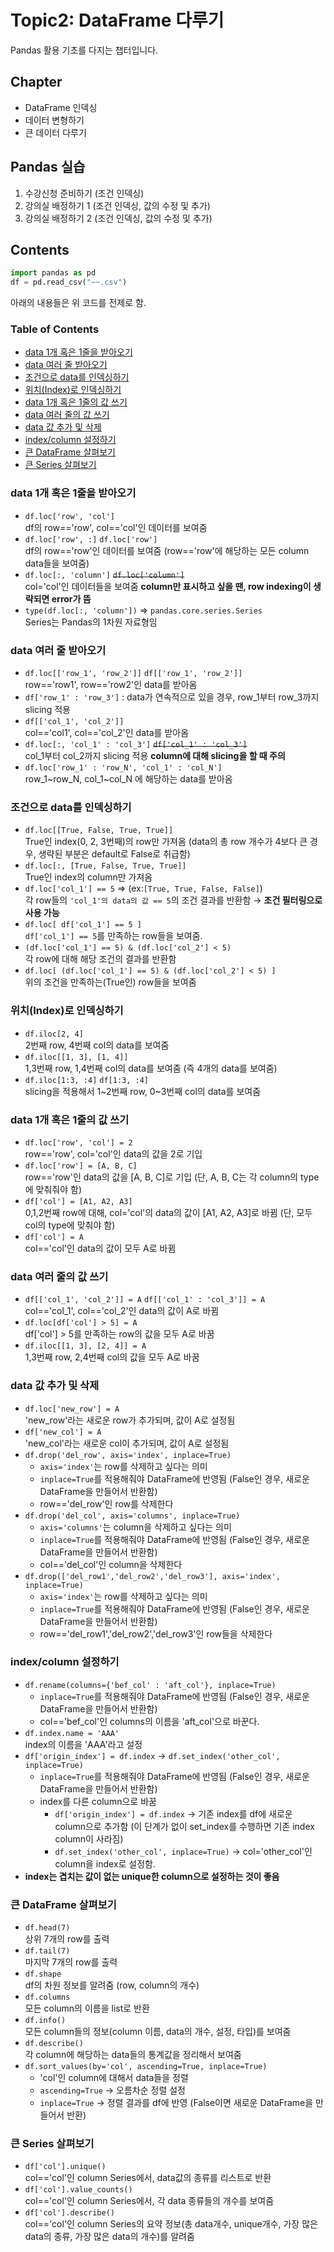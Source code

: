 # Topic2: DataFrame 다루기
Pandas 활용 기초를 다지는 챕터입니다.
## Chapter
- DataFrame 인덱싱
- 데이터 변형하기
- 큰 데이터 다루기
## Pandas 실습
1. 수강신청 준비하기 (조건 인덱싱)
2. 강의실 배정하기 1 (조건 인덱싱, 값의 수정 및 추가)
3. 강의실 배정하기 2 (조건 인덱싱, 값의 수정 및 추가)
## Contents
```python
import pandas as pd
df = pd.read_csv("~~.csv")
```
아래의 내용들은 위 코드를 전제로 함.
### Table of Contents
+ [data 1개 혹은 1줄을 받아오기](#data-1개-혹은-1줄을-받아오기)
+ [data 여러 줄 받아오기](#data-여러-줄-받아오기)
+ [조건으로 data를 인덱싱하기](#조건으로-data를-인덱싱하기)
+ [위치(Index)로 인덱싱하기](#위치index로-인덱싱하기)
+ [data 1개 혹은 1줄의 값 쓰기](#data-1개-혹은-1줄의-값-쓰기)
+ [data 여러 줄의 값 쓰기](#data-여러-줄의-값-쓰기)
+ [data 값 추가 및 삭제](#data-값-추가-및-삭제)
+ [index/column 설정하기](#indexcolumn-설정하기)
+ [큰 DataFrame 살펴보기](#큰-dataframe-살펴보기)
+ [큰 Series 살펴보기](#큰-series-살펴보기)

### data 1개 혹은 1줄을 받아오기
- `df.loc['row', 'col']` <br> df의 row=='row', col=='col'인 데이터를 보여줌
- `df.loc['row', :]` `df.loc['row']` <br> df의 row=='row'인 데이터를 보여줌 (row=='row'에 해당하는 모든 column data들을 보여줌)
- `df.loc[:, 'column']` <del>`df.loc['column']`</del> <br> col='col'인 데이터들을 보여줌 **column만 표시하고 싶을 땐, row indexing이 생략되면 error가 뜸**
- `type(df.loc[:, 'column'])` &rArr; `pandas.core.series.Series` <br> Series는 Pandas의 1차원 자료형임
### data 여러 줄 받아오기
- `df.loc[['row_1', 'row_2']]` `df[['row_1', 'row_2']]` <br> row=='row1', row=='row2'인 data를 받아옴
- `df['row_1' : 'row_3']` : data가 연속적으로 있을 경우, row_1부터 row_3까지 slicing 적용
- `df[['col_1', 'col_2']]` <br> col=='col1', col=='col_2'인 data를 받아옴 
- `df.loc[:, 'col_1' : 'col_3']` <del>`df['col_1' : 'col_3']`</del> <br> col_1부터 col_2까지 slicing 적용 **column에 대해 slicing을 할 때 주의**
- `df.loc['row_1' : 'row_N', 'col_1' : 'col_N']` <br> row_1\~row_N, col_1\~col_N 에 해당하는 data를 받아옴
### 조건으로 data를 인덱싱하기
- `df.loc[[True, False, True, True]]` <br> True인 index(0, 2, 3번째)의 row만 가져옴 (data의 총 row 개수가 4보다 큰 경우, 생략된 부분은 default로 False로 취급함)
- `df.loc[:, [True, False, True, True]]` <br> True인 index의 column만 가져옴
- `df.loc['col_1'] == 5` &rArr; (ex:`[True, True, False, False]`) <br> 각 row들의 `'col_1'의 data의 값 == 5`의 조건 결과를 반환함 &rarr; **조건 필터링으로 사용 가능**
- `df.loc[ df['col_1'] == 5 ]` <br> `df['col_1'] == 5`를 만족하는 row들을 보여줌.
- `(df.loc['col_1'] == 5) & (df.loc['col_2'] < 5)` <br> 각 row에 대해 해당 조건의 결과를 반환함
- `df.loc[ (df.loc['col_1'] == 5) & (df.loc['col_2'] < 5) ]` <br> 위의 조건을 만족하는(True인) row들을 보여줌
### 위치(Index)로 인덱싱하기
- `df.iloc[2, 4]` <br> 2번째 row, 4번째 col의 data를 보여줌
- `df.iloc[[1, 3], [1, 4]]` <br> 1,3번째 row, 1,4번째 col의 data를 보여줌 (즉 4개의 data를 보여줌)
- `df.iloc[1:3, :4]` `df[1:3, :4]` <br> slicing을 적용해서 1\~2번째 row, 0\~3번째 col의 data를 보여줌
### data 1개 혹은 1줄의 값 쓰기
- `df.loc['row', 'col'] = 2`
<br>row=='row', col='col'인 data의 값을 2로 기입
- `df.loc['row'] = [A, B, C]`
<br>row=='row'인 data의 값을 [A, B, C]로 기입 (단, A, B, C는 각 column의 type에 맞춰줘야 함)
- `df['col'] = [A1, A2, A3]`
<br>0,1,2번째 row에 대해, col='col'의 data의 값이 [A1, A2, A3]로 바뀜 (단, 모두 col의 type에 맞춰야 함)
- `df['col'] = A`
<br>col=='col'인 data의 값이 모두 A로 바뀜
### data 여러 줄의 값 쓰기
- `df[['col_1', 'col_2']] = A` `df[['col_1' : 'col_3']] = A`
<br>col=='col_1', col=='col_2'인 data의 값이 A로 바뀜
- `df.loc[df['col'] > 5] = A`
<br> df['col'] > 5를 만족하는 row의 값을 모두 A로 바꿈
- `df.iloc[[1, 3], [2, 4]] = A`
<br> 1,3번째 row, 2,4번째 col의 값을 모두 A로 바꿈
### data 값 추가 및 삭제
- `df.loc['new_row'] = A`
<br> 'new_row'라는 새로운 row가 추가되며, 값이 A로 설정됨
- `df['new_col'] = A`
<br> 'new_col'라는 새로운 col이 추가되며, 값이 A로 설정됨
- `df.drop('del_row', axis='index', inplace=True)`
  - `axis='index'`는 row를 삭제하고 싶다는 의미
  - `inplace=True`를 적용해줘야 DataFrame에 반영됨 (False인 경우, 새로운 DataFrame을 만들어서 반환함)
  - row=='del_row'인 row를 삭제한다
- `df.drop('del_col', axis='columns', inplace=True)`
  - `axis='columns'`는 column을 삭제하고 싶다는 의미
  - `inplace=True`를 적용해줘야 DataFrame에 반영됨 (False인 경우, 새로운 DataFrame을 만들어서 반환함)
  - col=='del_col'인 column을 삭제한다
- `df.drop(['del_row1','del_row2','del_row3'], axis='index', inplace=True)`
  - `axis='index'`는 row를 삭제하고 싶다는 의미
  - `inplace=True`를 적용해줘야 DataFrame에 반영됨 (False인 경우, 새로운 DataFrame을 만들어서 반환함)
  - row=='del_row1','del_row2','del_row3'인 row들을 삭제한다
### index/column 설정하기
- `df.rename(columns={'bef_col' : 'aft_col'}, inplace=True)`
  - `inplace=True`를 적용해줘야 DataFrame에 반영됨 (False인 경우, 새로운 DataFrame을 만들어서 반환함)
  - col=='bef_col'인 columns의 이름을 'aft_col'으로 바꾼다.
- `df.index.name = 'AAA'`
<br> index의 이름을 'AAA'라고 설정
- `df['origin_index'] = df.index` &rarr; `df.set_index('other_col', inplace=True)`
  - `inplace=True`를 적용해줘야 DataFrame에 반영됨 (False인 경우, 새로운 DataFrame을 만들어서 반환함)
  - index를 다른 column으로 바꿈
    - `df['origin_index'] = df.index` &rarr; 기존 index를 df에 새로운 column으로 추가함 (이 단계가 없이 set_index를 수행하면 기존 index column이 사라짐)
    - `df.set_index('other_col', inplace=True)` &rarr; col='other_col'인 column을 index로 설정함.
- **index는 겹치는 값이 없는 unique한 column으로 설정하는 것이 좋음**
### 큰 DataFrame 살펴보기
- `df.head(7)`
<br> 상위 7개의 row를 출력
- `df.tail(7)`
<br> 마지막 7개의 row를 출력
- `df.shape`
<br> df의 차원 정보를 알려줌 (row, column의 개수)
- `df.columns`
<br> 모든 column의 이름을 list로 반환
- `df.info()`
<br> 모든 column들의 정보(column 이름, data의 개수, 설정, 타입)를 보여줌
- `df.describe()`
<br> 각 column에 해당하는 data들의 통계값을 정리해서 보여줌
- `df.sort_values(by='col', ascending=True, inplace=True)`
  - 'col'인 column에 대해서 data들을 정렬
  - `ascending=True` &rarr; 오름차순 정렬 설정
  - `inplace=True` &rarr; 정렬 결과를 df에 반영 (False이면 새로운 DataFrame을 만들어서 반환)
### 큰 Series 살펴보기
- `df['col'].unique()`
<br> col=='col'인 column Series에서, data값의 종류를 리스트로 반환
- `df['col'].value_counts()`
<br> col=='col'인 column Series에서, 각 data 종류들의 개수를 보여줌
- `df['col'].describe()`
<br> col=='col'인 column Series의 요약 정보(총 data개수, unique개수, 가장 많은 data의 종류, 가장 많은 data의 개수)를 알려줌
